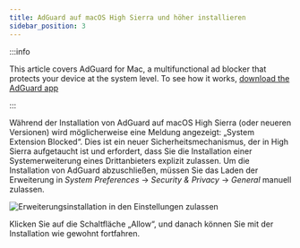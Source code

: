 ```yaml
---
title: AdGuard auf macOS High Sierra und höher installieren
sidebar_position: 3
---
```


:::info

This article covers AdGuard for Mac, a multifunctional ad blocker that protects your device at the system level. To see how it works, [download the AdGuard app](https://adguard.com/download.html?auto=true)

:::

Während der Installation von AdGuard auf macOS High Sierra (oder neueren Versionen) wird möglicherweise eine Meldung angezeigt: „System Extension Blocked“. Dies ist ein neuer Sicherheitsmechanismus, der in High Sierra aufgetaucht ist und erfordert, dass Sie die Installation einer Systemerweiterung eines Drittanbieters explizit zulassen. Um die Installation von AdGuard abzuschließen, müssen Sie das Laden der Erweiterung in *System Preferences* → *Security & Privacy* → *General* manuell zulassen.

![Erweiterungsinstallation in den Einstellungen zulassen](https://cdn.adtidy.org/public/Adguard/kb/PicturesEN/highsierra.png)

Klicken Sie auf die Schaltfläche „Allow“, und danach können Sie mit der Installation wie gewohnt fortfahren.
